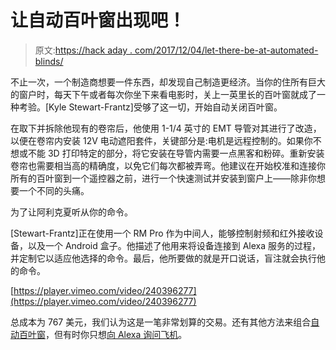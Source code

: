 # 让自动百叶窗出现吧！

> 原文:[https://hack aday . com/2017/12/04/let-there-be-at-automated-blinds/](https://hackaday.com/2017/12/04/let-there-be-automated-blinds/)

不止一次，一个制造商想要一件东西，却发现自己制造更经济。当你的住所有巨大的窗户时，每天下午或者每次你坐下来看电影时，关上一英里长的百叶窗就成了一种考验。[Kyle Stewart-Frantz]受够了这一切，开始自动关闭百叶窗。

在取下并拆除他现有的卷帘后，他使用 1-1/4 英寸的 EMT 导管对其进行了改造，以便在卷帘内安装 12V 电动遮阳套件，关键部分是:电机是远程控制的。如果你不想或不能 3D 打印特定的部分，将它安装在导管内需要一点黑客和粉碎。重新安装卷帘也需要相当高的精确度，以免它们每次都被弄弯。他建议在开始校准和连接你所有的百叶窗到一个遥控器之前，进行一个快速测试并安装到窗户上——除非你想要一个不同的头痛。

为了让阿利克夏听从你的命令。

[Stewart-Frantz]正在使用一个 RM Pro 作为中间人，能够控制射频和红外接收设备，以及一个 Android 盒子。他描述了他用来将设备连接到 Alexa 服务的过程，并定制它以适应他选择的命令。最后，他所要做的就是开口说话，盲注就会执行他的命令。

[https://player.vimeo.com/video/240396277](https://player.vimeo.com/video/240396277)

总成本为 767 美元，我们认为这是一笔非常划算的交易。还有其他方法来组合[自动百叶窗](https://hackaday.com/2016/04/21/automated-blinds-open-the-window-to-our-heart/)，但有时你只想[向 Alexa 询问飞机](https://hackaday.com/2017/07/02/alexa-what-plane-is-that/)。